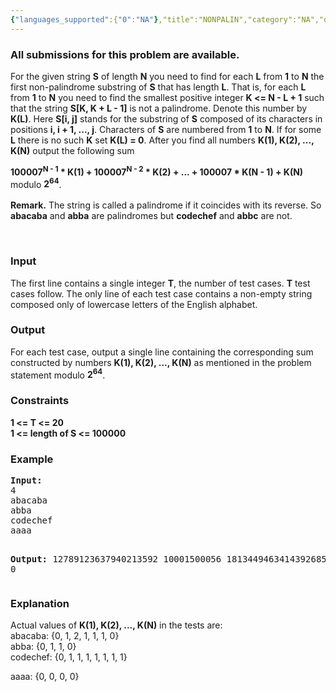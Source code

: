 ```yaml
---
{"languages_supported":{"0":"NA"},"title":"NONPALIN","category":"NA","old_version":true,"problem_code":"NONPALIN","tags":{"0":"NA"},"layout":"problem"}
---
```


<h3> All submissions for this problem are available. </h3><div class="primary-colum-width-left">
<div class="prob">
<p>For the given string <b>S</b> of length <b>N</b> you need to find for each <b>L</b> from <b>1</b> to <b>N</b> the first non-palindrome substring of <b>S</b> that has length <b>L</b>. That is, for each <b>L</b> from <b>1</b> to <b>N</b> you need to find the smallest positive integer <b>K &lt;= N - L + 1</b> such that the string <b>S[K, K + L - 1]</b> is not a palindrome. Denote this number by <b>K(L)</b>. Here <b>S[i, j]</b> stands for the substring of <b>S</b> composed of its characters in positions <b>i, i + 1, ..., j</b>. Characters of <b>S</b> are numbered from <b>1</b> to <b>N</b>. If for some <b>L</b> there is no such <b>K</b> set <b>K(L) = 0</b>. After you find all numbers <b>K(1), K(2), ..., K(N)</b> output the following sum</p>
<span class="anton-center"><b> 100007<sup>N - 1</sup> * K(1) + 100007<sup>N - 2</sup> * K(2) + ... + 100007 * K(N - 1) + K(N)</b> </span> <br /> modulo <b>2<sup>64</sup></b>. <br /><br /> <b>Remark.</b> The string is called a palindrome if it coincides with its reverse. So <b>abacaba</b> and <b>abba</b> are palindromes but <b>codechef</b> and <b>abbc</b> are not.
<p> </p>
<h3>Input</h3>
<p>The first line contains a single integer <b>T</b>, the number of test cases. <b>T</b> test cases follow. The only line of each test case contains a non-empty  string composed only of lowercase letters of the English alphabet.</p>
<h3>Output</h3>
<p>For each test case, output a single line containing the corresponding sum constructed by numbers <b>K(1), K(2), ..., K(N)</b> as mentioned in the problem statement modulo <b>2<sup>64</sup></b>.</p>
<h3>Constraints</h3>
<p><b> 1 &lt;= T &lt;= 20 <br /> 1 &lt;= length of S &lt;= 100000 </b></p>
<h3>Example</h3>
<pre><b>Input:</b>
4
abacaba
abba
codechef
aaaa

<b>Output:</b>
12789123637940213592
10001500056
18134494634143926857
0
</pre>
<h3>Explanation</h3>
Actual values of <b>K(1), K(2), ..., K(N)</b> in the tests are: <br />abacaba: {0, 1, 2, 1, 1, 1, 0} <br />abba: {0, 1, 1, 0} <br />codechef: {0, 1, 1, 1, 1, 1, 1, 1}</div>
</div>
<p>aaaa: {0, 0, 0, 0}</p>    